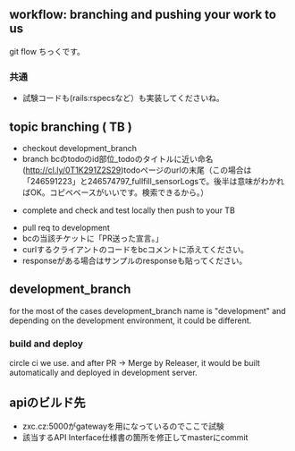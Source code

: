 ## workflow: branching and pushing your work to us

git flow ちっくです。

### 共通
+ 試験コードも(rails:rspecsなど）も実装してくださいね。

## topic branching ( TB ) 

+ checkout development_branch
+ branch bcのtodoのid部位_todoのタイトルに近い命名
(http://cl.ly/0T1K291Z2S29)todoページのurlの末尾（この場合は「246591223」と246574797_fullfill_sensorLogsで。後半は意味がわかればOK。コピペベースがいいです。検索できるから。）
* complete and check and test locally then push to your TB
+ pull req to development 
+ bcの当該チケットに「PR送った宣言。」
+ curlするクライアントのコードをbcコメントに添えてください。
+ responseがある場合はサンプルのresponseも貼ってください。

## development_branch
for the most of the cases development_branch name is "development" and depending on the development environment, it could be different. 

### build and deploy 
circle ci we use. and after PR -> Merge by Releaser, it would be built automatically and deployed in development server.




## apiのビルド先

+ zxc.cz:5000がgatewayを用になっているのでここで試験 
+ 該当するAPI Interface仕様書の箇所を修正してmasterにcommit


